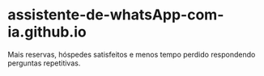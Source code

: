 # assistente-de-whatsApp-com-ia.github.io
Mais reservas, hóspedes satisfeitos e menos tempo perdido respondendo perguntas repetitivas.
